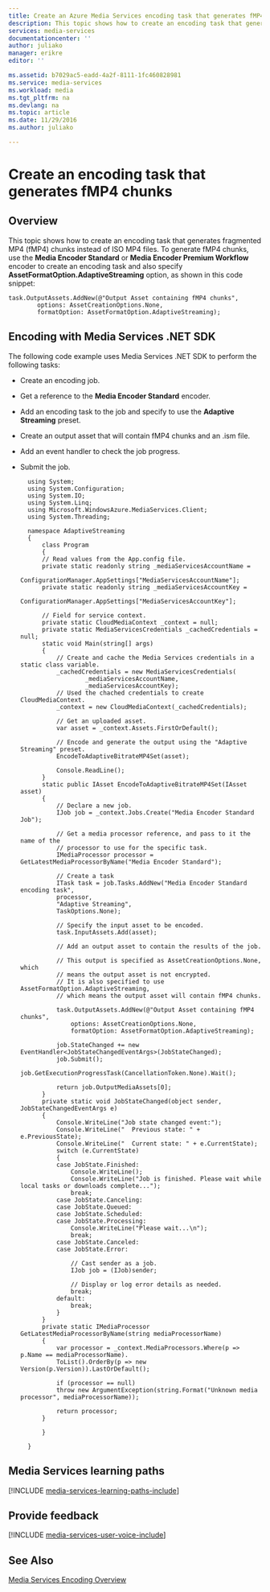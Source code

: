 ```yaml
---
title: Create an Azure Media Services encoding task that generates fMP4 chunks | Microsoft Docs
description: This topic shows how to create an encoding task that generates fMP4 chunks. When this task is used with the Media Encoder Standard or Media Encoder Premium Workflow encoder, the output asset will contain fMP4 chunks instead of ISO MP4 files.
services: media-services
documentationcenter: ''
author: juliako
manager: erikre
editor: ''

ms.assetid: b7029ac5-eadd-4a2f-8111-1fc460828981
ms.service: media-services
ms.workload: media
ms.tgt_pltfrm: na
ms.devlang: na
ms.topic: article
ms.date: 11/29/2016
ms.author: juliako

---
```

#  Create an encoding task that generates fMP4 chunks

## Overview

This topic shows how to create an encoding task that generates fragmented MP4 (fMP4) chunks instead of ISO MP4 files. To generate fMP4 chunks, use the **Media Encoder Standard** or **Media Encoder Premium Workflow** encoder to create an encoding task and also specify **AssetFormatOption.AdaptiveStreaming** option, as shown in this code snippet:  
	
	task.OutputAssets.AddNew(@"Output Asset containing fMP4 chunks", 
			options: AssetCreationOptions.None, 
			formatOption: AssetFormatOption.AdaptiveStreaming);


## <a id="encoding_with_dotnet"></a>Encoding with Media Services .NET SDK

The following code example uses Media Services .NET SDK to perform the following tasks:

- Create an encoding job.
- Get a reference to the **Media Encoder Standard** encoder.
- Add an encoding task to the job and specify to use the **Adaptive Streaming** preset. 
- Create an output asset that will contain fMP4 chunks and an .ism file.
- Add an event handler to check the job progress.
- Submit the job.

		using System;
		using System.Configuration;
		using System.IO;
		using System.Linq;
		using Microsoft.WindowsAzure.MediaServices.Client;
		using System.Threading;

		namespace AdaptiveStreaming
		{
		    class Program
		    {
			// Read values from the App.config file.
			private static readonly string _mediaServicesAccountName =
			    ConfigurationManager.AppSettings["MediaServicesAccountName"];
			private static readonly string _mediaServicesAccountKey =
			    ConfigurationManager.AppSettings["MediaServicesAccountKey"];

			// Field for service context.
			private static CloudMediaContext _context = null;
			private static MediaServicesCredentials _cachedCredentials = null;
			static void Main(string[] args)
			{
			    // Create and cache the Media Services credentials in a static class variable.
			    _cachedCredentials = new MediaServicesCredentials(
					    _mediaServicesAccountName,
					    _mediaServicesAccountKey);
			    // Used the chached credentials to create CloudMediaContext.
			    _context = new CloudMediaContext(_cachedCredentials);

			    // Get an uploaded asset.
			    var asset = _context.Assets.FirstOrDefault();

			    // Encode and generate the output using the "Adaptive Streaming" preset.
			    EncodeToAdaptiveBitrateMP4Set(asset);

			    Console.ReadLine();
			}
			static public IAsset EncodeToAdaptiveBitrateMP4Set(IAsset asset)
			{
			    // Declare a new job.
			    IJob job = _context.Jobs.Create("Media Encoder Standard Job");

			    // Get a media processor reference, and pass to it the name of the 
			    // processor to use for the specific task.
			    IMediaProcessor processor = GetLatestMediaProcessorByName("Media Encoder Standard");

			    // Create a task
			    ITask task = job.Tasks.AddNew("Media Encoder Standard encoding task",
				processor,
				"Adaptive Streaming",
				TaskOptions.None);

			    // Specify the input asset to be encoded.
			    task.InputAssets.Add(asset);

			    // Add an output asset to contain the results of the job. 

			    // This output is specified as AssetCreationOptions.None, which 
			    // means the output asset is not encrypted. 
			    // It is also specified to use AssetFormatOption.AdaptiveStreaming, 
			    // which means the output asset will contain fMP4 chunks.

			    task.OutputAssets.AddNew(@"Output Asset containing fMP4 chunks",
				    options: AssetCreationOptions.None,
				    formatOption: AssetFormatOption.AdaptiveStreaming);

			    job.StateChanged += new EventHandler<JobStateChangedEventArgs>(JobStateChanged);
			    job.Submit();
			    job.GetExecutionProgressTask(CancellationToken.None).Wait();

			    return job.OutputMediaAssets[0];
			}
			private static void JobStateChanged(object sender, JobStateChangedEventArgs e)
			{
			    Console.WriteLine("Job state changed event:");
			    Console.WriteLine("  Previous state: " + e.PreviousState);
			    Console.WriteLine("  Current state: " + e.CurrentState);
			    switch (e.CurrentState)
			    {
				case JobState.Finished:
				    Console.WriteLine();
				    Console.WriteLine("Job is finished. Please wait while local tasks or downloads complete...");
				    break;
				case JobState.Canceling:
				case JobState.Queued:
				case JobState.Scheduled:
				case JobState.Processing:
				    Console.WriteLine("Please wait...\n");
				    break;
				case JobState.Canceled:
				case JobState.Error:

				    // Cast sender as a job.
				    IJob job = (IJob)sender;

				    // Display or log error details as needed.
				    break;
				default:
				    break;
			    }
			}
			private static IMediaProcessor GetLatestMediaProcessorByName(string mediaProcessorName)
			{
			    var processor = _context.MediaProcessors.Where(p => p.Name == mediaProcessorName).
			    ToList().OrderBy(p => new Version(p.Version)).LastOrDefault();

			    if (processor == null)
				throw new ArgumentException(string.Format("Unknown media processor", mediaProcessorName));

			    return processor;
			}

		    }

		}

## Media Services learning paths
[!INCLUDE [media-services-learning-paths-include](../../includes/media-services-learning-paths-include.md)]

## Provide feedback
[!INCLUDE [media-services-user-voice-include](../../includes/media-services-user-voice-include.md)]

## See Also
[Media Services Encoding Overview](media-services-encode-asset.md)

